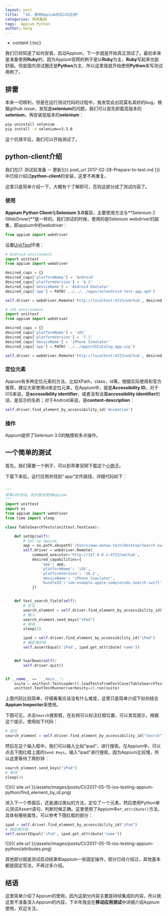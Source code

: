 ```yaml
---
layout: post
title:  "10. 使用Appium测试iOS应用"
categories: 持续集成
tags:  Appium Python
author: Geng
---
```


* content
{:toc}


我们已经知道了如何安装，启动Appium，下一步就是开始真正测试了。最初本来是准备使用**Ruby**的，因为Appium官网的例子是以**Ruby**为主，**Ruby**写起来也挺舒服。但是国内测试圈还是**Python**为主，所以这里我就开始使用**Python**来写测试用例了。






## 排雷
本来一切顺利，但是在运行测试代码的过程中，我发现会出现莫名其妙的bug，根据github issue，发现是**selenium**的问题，我们可以首先卸载高版本的**selenium**，再安装低版本的**selenium**：

```bash
pip uninstall selenium
pip install -U selenium==3.3.0
```

这个坑填平后，我们可以开始测试了。

## python-client介绍
我们在[7. 测试前准备 -- 更新]({{ post_url 2017-02-28-Prepare-to-test.md }})中已经介绍过**python-client**的安装，这里不再重复。

这里只是简单介绍一下，大概有个了解即可，否则这部分成了测试内容了。

### 使用
**Appium Python Client**与**Selenium 3.0**兼容，主要使用方法与**Selenium 2 (WebDriver)**是一样的。我们测试的时候，使用的是Selenium webdriver的超集，即appium中的webdriver：

```python
from appium import webdriver
```

设置[UnitTest](https://docs.python.org/2/library/unittest.html)环境：

```python
# Android environment
import unittest
from appium import webdriver

desired_caps = {}
desired_caps['platformName'] = 'Android'
desired_caps['platformVersion'] = '4.2'
desired_caps['deviceName'] = 'Android Emulator'
desired_caps['app'] = PATH('../../../apps/selendroid-test-app.apk')

self.driver = webdriver.Remote('http://localhost:4723/wd/hub', desired_caps)
```

```python
# iOS environment
import unittest
from appium import webdriver

desired_caps = {}
desired_caps['platformName'] = 'iOS'
desired_caps['platformVersion'] = '7.1'
desired_caps['deviceName'] = 'iPhone Simulator'
desired_caps['app'] = PATH('../../apps/UICatalog.app.zip')

self.driver = webdriver.Remote('http://localhost:4723/wd/hub', desired_caps)
```

### 定位元素
Appium有多种定位元素的方法，比如XPath，class，id等。根据实际使用和官方推荐，建议大家使用id来定位元素，在Appium中，就是**Accessibility ID**。对于iOS来说，是**accessibility identifier**，或者没有设置**accessibility identifier**的话，是显示的名称；对于Android来说，是**content-description**：

```python
self.driver.find_element_by_accessibility_id('Animation')
```

### 操作
Appium提供了Selenium 3.0的触摸和多点操作。

## 一个简单的测试
首先，我们需要一个例子，可以到苹果官网下载这个[小例子](https://developer.apple.com/library/content/samplecode/TableSearch_UISearchController/Introduction/Intro.html)。

 下载下来后，运行应用并找到“.app”文件路径，详细代码如下：

```python

"""
简单iOS测试，初次尝试使用Appium.
"""
import unittest
import os
from appium import webdriver
from time import sleep

class TableSearchTests(unittest.TestCase):

    def setUp(self):
        # Set up appium
        app = os.path.abspath('/Users/www.wanwu.tech/Desktop/Search.swift.app')
        self.driver = webdriver.Remote(
            command_executor='http://127.0.0.1:4723/wd/hub',
            desired_capabilities={
                'app': app,
                'platformName': 'iOS',
                'platformVersion': '10.2',
                'deviceName': 'iPhone Simulator',
                'bundleId':'com.example.apple-samplecode.Search-swift'
            })


    def test_search_field(self):
        # 定位
        search_element = self.driver.find_element_by_accessibility_id("Search")
        # 输入
        search_element.send_keys("iPad")
        # 等待
        sleep(2)

        ipad = self.driver.find_element_by_accessibility_id("iPad")
        # 确定真的有
        self.assertEqual('iPad', ipad.get_attribute('name'))


    def tearDown(self):
        self.driver.quit()


if __name__ == '__main__':
    suite = unittest.TestLoader().loadTestsFromTestCase(TableSearchTest)
    unittest.TextTestRunner(verbosity=2).run(suite)

```

上面代码比较简单，仔细看看应该没有什么难度，这里只是简单介绍下如何结合**Appium Inspector**来使用。

下图可见，点击`Search`搜索框，在右侧可以标注红框位置，可以发现提示，根据这个提示，使用如下代码：

```python
# 定位
search_element = self.driver.find_element_by_accessibility_id("Search")
```

然后在这个输入框中，我们可以输入比如“ipad”，进行搜索。在Appium中，可以点击下图红框上面的`Send Keys`，输入“ipad”进行搜索。因为Appium比较慢，所以这里等待了两秒钟：

```python
search_element.send_keys("iPad")
# 等待
sleep(2)
```

![]({{ site.url }}/assets/images/posts/CI/2017-05-15-ios-testing-appium-python/find_element_by_id.png)

进入下一个界面后，还是通过类似的方法，定位了一个元素，然后使用Python单元测试Assert语句，判断时候正确。这里使用了Appium中`et_attribute()`方法，具体有哪些属性，可以参考下图红框的部分：

```python
ipad = self.driver.find_element_by_accessibility_id("iPad")
# 确定真的有
self.assertEqual('iPad', ipad.get_attribute('name'))
```

![]({{ site.url }}/assets/images/posts/CI/2017-05-15-ios-testing-appium-python/attributes.png)

其他部分就是测试启动结束和appium一些固定操作，部分已经介绍过，其他基本都是固定写法，不再过多介绍。

## 结语
这里简单介绍了Appium的使用，因为这部分内容主要是持续集成的内容，所以我这里不准备深入Appium的内容，下半年我会在**移动应用测试**中详细介绍Appium使用，欢迎关注。
